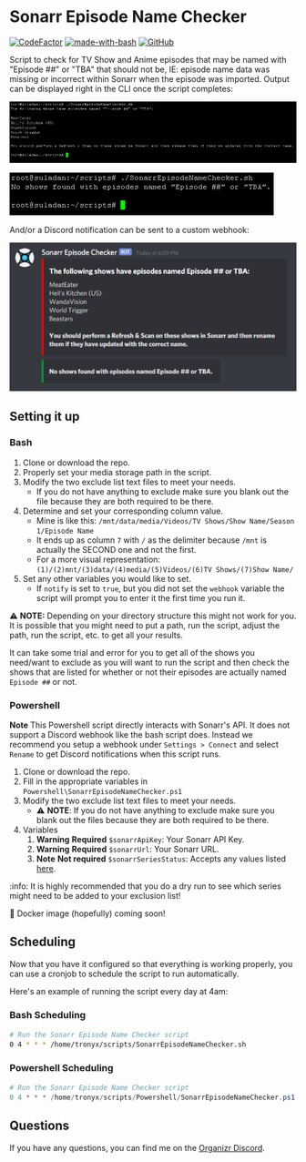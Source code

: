 # Sonarr Episode Name Checker

[![CodeFactor](https://www.codefactor.io/repository/github/tronyx/sonarr-episode-name-checker/badge)](https://www.codefactor.io/repository/github/tronyx/sonarr-episode-name-checker) [![made-with-bash](https://img.shields.io/badge/Made%20with-Bash-1f425f.svg)](https://www.gnu.org/software/bash/) [![GitHub](https://img.shields.io/github/license/mashape/apistatus.svg)](https://github.com/tronyx/sonarr-episode-name-checker/blob/master/LICENSE.md)

Script to check for TV Show and Anime episodes that may be named with "Episode ##" or "TBA" that should not be, IE: episode name data was missing or incorrect within Sonarr when the episode was imported. Output can be displayed right in the CLI once the script completes:

![Shell Output](/images/shell.png)

![Shell Output - None](/images/shell_none.png)

 And/or a Discord notification can be sent to a custom webhook:

![Discord Webhook](/images/discord.png)

## Setting it up

### Bash

1. Clone or download the repo.
2. Properly set your media storage path in the script.
3. Modify the two exclude list text files to meet your needs.
    * If you do not have anything to exclude make sure you blank out the file because they are both required to be there.
4. Determine and set your corresponding column value.
    * Mine is like this: `/mnt/data/media/Videos/TV Shows/Show Name/Season 1/Episode Name`
    * It ends up as column `7` with `/` as the delimiter because `/mnt` is actually the SECOND one and not the first.
    * For a more visual representation: `(1)/(2)mnt/(3)data/(4)media/(5)Videos/(6)TV Shows/(7)Show Name/`
5. Set any other variables you would like to set.
    * If `notify` is set to `true`, but you did not set the `webhook` variable the script will prompt you to enter it the first time you run it.

:warning: **NOTE:** Depending on your directory structure this might not work for you. It is possible that you might need to put a path, run the script, adjust the path, run the script, etc. to get all your results.

It can take some trial and error for you to get all of the shows you need/want to exclude as you will want to run the script and then check the shows that are listed for whether or not their episodes are actually named `Episode ##` or not.

### Powershell

**Note**
This Powershell script directly interacts with Sonarr's API. It does not support a Discord webhook like the bash script does. Instead we recommend you setup a webhook under `Settings > Connect` and select `Rename` to get Discord notifications when this script runs.

1. Clone or download the repo.
2. Fill in the appropriate variables in `Powershell\SonarrEpisodeNameChecker.ps1`
3. Modify the two exclude list text files to meet your needs.
    * :warning: **NOTE**: If you do not have anything to exclude make sure you blank out the files because they are both required to be there.
4. Variables
   1. **Warning** **Required** `$sonarrApiKey`: Your Sonarr API Key.
   2. **Warning** **Required** `$sonarrUrl`: Your Sonarr URL.
   3. **Note** **Not required** `$sonarrSeriesStatus`: Accepts any values listed [here](https://github.com/Sonarr/Sonarr/blob/0a2b109a3fe101e260b623d0768240ef8b7a47ae/frontend/src/Components/Filter/Builder/SeriesStatusFilterBuilderRowValue.js#L5-L7).

:info: It is highly recommended that you do a dry run to see which series might need to be added to your exclusion list!

:whale: Docker image (hopefully) coming soon!

## Scheduling

Now that you have it configured so that everything is working properly, you can use a cronjob to schedule the script to run automatically.

Here's an example of running the script every day at 4am:

### Bash Scheduling

```bash
# Run the Sonarr Episode Name Checker script
0 4 * * * /home/tronyx/scripts/SonarrEpisodeNameChecker.sh
```

### Powershell Scheduling

```powershell
# Run the Sonarr Episode Name Checker script
0 4 * * * /home/tronyx/scripts/Powershell/SonarrEpisodeNameChecker.ps1 -renameSeries $true
```

## Questions

If you have any questions, you can find me on the [Organizr Discord](https://organizr.app/discord).
